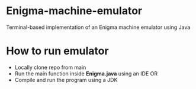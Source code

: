 # Enigma-machine-emulator
Terminal-based implementation of an Enigma machine emulator using Java


How to run emulator
========================================
- Locally clone repo from main
- Run the main function inside **Enigma.java** using an IDE
  OR
- Compile and run the program using a JDK
